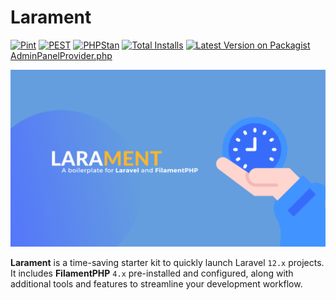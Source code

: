 # Larament

[![Pint](https://github.com/codewithdennis/larament/actions/workflows/pint.yml/badge.svg)](https://packagist.org/packages/codewithdennis/larament)
[![PEST](https://github.com/codewithdennis/larament/actions/workflows/pest.yml/badge.svg)](https://packagist.org/packages/codewithdennis/larament)
[![PHPStan](https://github.com/CodeWithDennis/larament/actions/workflows/phpstan.yml/badge.svg)](https://github.com/CodeWithDennis/larament/actions/workflows/phpstan.yml)
[![Total Installs](https://img.shields.io/packagist/dt/codewithdennis/larament.svg?style=flat-square)](https://packagist.org/packages/codewithdennis/larament)
[![Latest Version on Packagist](https://img.shields.io/packagist/v/codewithdennis/larament.svg?style=flat-square)](https://packagist.org/packages/codewithdennis/larament)[AdminPanelProvider.php](../../../../Downloads/larament-main/app/Providers/Filament/AdminPanelProvider.php)

![Larament](https://raw.githubusercontent.com/CodeWithDennis/larament/main/resources/images/larament.png)

**Larament** is a time-saving starter kit to quickly launch Laravel `12.x` projects. It includes **FilamentPHP** `4.x` pre-installed and configured, along with additional tools and features to streamline your development workflow.
